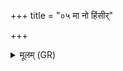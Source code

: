 +++
title = "०५ मा नो हिंसीर्"

+++
<details><summary>मूलम् (GR)</summary>

मा नो हिंसीर् महतो  
मा हिंसीर् मह्यस् त्वम् ।  
कुमारान् बभ्रो मा हिंसीर्  
मा नो हिंसीः कुमार्यः ॥
</details>